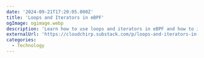 ```yaml
---
date: '2024-09-21T17:20:05.000Z'
title: '‍Loops and Iterators in eBPF'
ogImage: ogimage.webp
description: 'Learn how to use loops and iterators in eBPF and how to implement them effectively in eBPF applications'
externalUrl: 'https://cloudchirp.substack.com/p/loops-and-iterators-in-ebpf'
categories:
  - Technology
---
```

